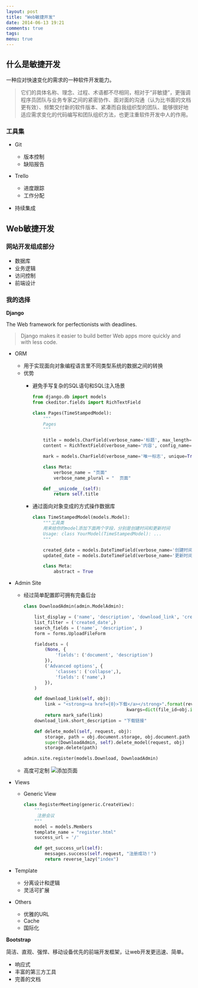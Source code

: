 ```yaml
---
layout: post
title: "Web敏捷开发"
date: 2014-06-13 19:21
comments: true
tags: 
menu: true
---
```


## 什么是敏捷开发

一种应对快速变化的需求的一种软件开发能力。

> 它们的具体名称、理念、过程、术语都不尽相同，相对于“非敏捷”，更强调程序员团队与业务专家之间的紧密协作、面对面的沟通（认为比书面的文档更有效）、频繁交付新的软件版本、紧凑而自我组织型的团队、能够很好地适应需求变化的代码编写和团队组织方法，也更注重软件开发中人的作用。

### 工具集

+ Git
  - 版本控制
  - 缺陷报告

+ Trello
  - 进度跟踪
  - 工作分配

- 持续集成


## Web敏捷开发

### 网站开发组成部分

+ 数据库
+ 业务逻辑
+ 访问控制
+ 前端设计

### 我的选择

**Django**

The Web framework for perfectionists with deadlines.

> Django makes it easier to build better Web apps more quickly and with less code.

+ ORM
  - 用于实现面向对象编程语言里不同类型系统的数据之间的转换
  - 优势
    - 避免手写复杂的SQL语句和SQL注入场景

        ```python
        from django.db import models
        from ckeditor.fields import RichTextField

        class Pages(TimeStampedModel):
            """
            Pages
            """

            title = models.CharField(verbose_name='标题', max_length=100)
            content = RichTextField(verbose_name='内容', config_name="default")

            mark = models.CharField(verbose_name='唯一标志', unique=True, max_length=20)

            class Meta:
                verbose_name = "页面"
                verbose_name_plural = "  页面"

            def __unicode__(self):
                return self.title
        ```

    - 通过面向对象变成的方式操作数据库

        ```python
        class TimeStampedModel(models.Model):
            """工具类
            用来给你的model添加下面两个字段，分别是创建时间和更新时间
            Usage: class YourModel(TimeStampedModel): ...
            """

            created_date = models.DateTimeField(verbose_name='创建时间', auto_now_add=True)
            updated_date = models.DateTimeField(verbose_name='更新时间', auto_now=True)

            class Meta:
                abstract = True
        ```

+ Admin Site
  - 经过简单配置即可拥有完备后台

      ```python
      class DownloadAdmin(admin.ModelAdmin):

          list_display = ('name', 'description', 'download_link', 'created_date')
          list_filter = ('created_date',)
          search_fields = ('name', 'description', )
          form = forms.UploadFileForm

          fieldsets = (
              (None, {
                  'fields': ('document', 'description')
              }),
              ('Advanced options', {
                  'classes': ('collapse',),
                  'fields': ('name',)
              }),
          )

          def download_link(self, obj):
              link = "<strong><a href={0}>下载</a></strong>".format(reverse('file',
                                             kwargs=dict(file_id=obj.id)))
              return mark_safe(link)
          download_link.short_description = "下载链接"

          def delete_model(self, request, obj):
              storage, path = obj.document.storage, obj.document.path
              super(DownloadAdmin, self).delete_model(request, obj)
              storage.delete(path)

      admin.site.register(models.Download, DownloadAdmin)
      ```

  - 高度可定制
    ![添加页面](http://ww4.sinaimg.cn/large/9f62afa1gw1ehdena1b2hj213j0irabk.jpg)

+ Views
  + Generic View

      ```python
      class RegisterMeeting(generic.CreateView):
          """
           注册会议
          """
          model = models.Members
          template_name = "register.html"
          success_url = '/'

          def get_success_url(self):
              messages.success(self.request, "注册成功！")
              return reverse_lazy("index")
      ```

+ Template
  - 分离设计和逻辑
  - 灵活可扩展

+ Others
  + 优雅的URL
  + Cache
  + 国际化

**Bootstrap**

简洁、直观、强悍、移动设备优先的前端开发框架，让web开发更迅速、简单。

+ 响应式
+ 丰富的第三方工具
+ 完善的文档

